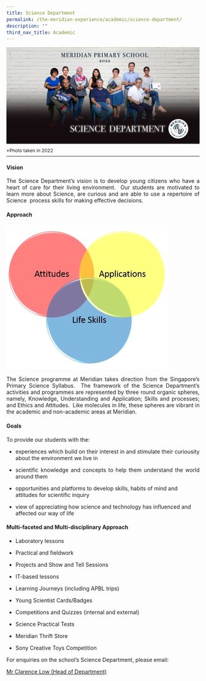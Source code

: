 ```yaml
---
title: Science Department
permalink: /the-meridian-experience/academic/science-department/
description: ""
third_nav_title: Academic
---
```

![](/images/Our%20Staff/2022%20Dept%20Photo/SCIENCE.jpg)
<p style="line-height:0.1em; font-size: 12px;">*Photo taken in 2022</p>
<hr>

#### Vision

<p align = "justify">The Science Department’s vision is to develop young citizens who have a heart of care for their living environment.  Our students are motivated to learn more about Science, are curious and are able to use a repertoire of Science  process skills for making effective decisions.</p>

#### Approach
![](/images/The%20Meridian%20Experience/Science%20Dept/Science_Website-V2.jpg)

<p align = "justify">The Science programme at Meridian takes direction from the Singapore’s Primary Science Syllabus.  The framework of the Science Department’s activities and programmes are represented by three round organic spheres, namely, Knowledge, Understanding and Application; Skills and processes; and Ethics and Attitudes.  Like molecules in life, these spheres are vibrant in the academic and non-academic areas at Meridian.</p>

#### Goals
To provide our students with the:

*   <p align = "justify">experiences which build on their interest in and stimulate their curiousity about the environment we live in</p>
    
*  <p align = "justify"> scientific knowledge and concepts to help them understand the world around them</p>
    
*   opportunities and platforms to develop skills, habits of mind and attitudes for scientific inquiry  
    
*   view of appreciating how science and technology has influenced and affected our way of life

#### Multi-faceted and Multi-disciplinary Approach
*   Laboratory lessons  
    
*   Practical and fieldwork  
    
*   Projects and Show and Tell Sessions  
    
*   IT-based lessons  
    
*   Learning Journeys (including APBL trips)  
    
*   Young Scientist Cards/Badges  
    
*   Competitions and Quizzes (internal and external)  
    
*   Science Practical Tests  
    
*   Meridian Thrift Store  
    
*   Sony Creative Toys Competition

<p>For enquiries on the school’s Science Department, please email:</p>
<a href="mailto:low_boon_khim@moe.edu.sg">Mr Clarence Low (Head of Department)</a>